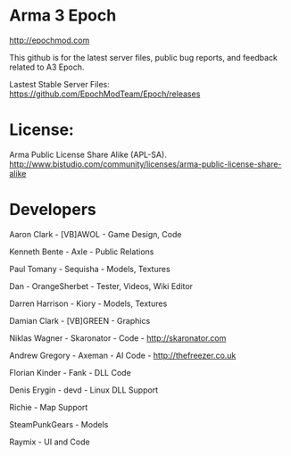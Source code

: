 Arma 3 Epoch
=====

http://epochmod.com

This github is for the latest server files, public bug reports, and feedback related to A3 Epoch.

Lastest Stable Server Files:
https://github.com/EpochModTeam/Epoch/releases

License:
=====
Arma Public License Share Alike (APL-SA).
http://www.bistudio.com/community/licenses/arma-public-license-share-alike

Developers
=====
Aaron Clark - [VB]AWOL - Game Design, Code 

Kenneth Bente - Axle - Public Relations

Paul Tomany - Sequisha - Models, Textures

Dan - OrangeSherbet - Tester, Videos, Wiki Editor

Darren Harrison - Kiory - Models, Textures

Damian Clark - [VB]GREEN - Graphics

Niklas Wagner - Skaronator - Code - http://skaronator.com

Andrew Gregory - Axeman - AI Code - http://thefreezer.co.uk

Florian Kinder - Fank - DLL Code

Denis Erygin - devd - Linux DLL Support

Richie - Map Support

SteamPunkGears - Models

Raymix - UI and Code
